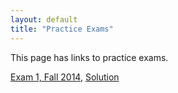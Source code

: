 ```yaml
---
layout: default
title: "Practice Exams"
---
```


This page has links to practice exams.

[Exam 1, Fall 2014](cs340-fall2014-exam01.pdf), [Solution](cs340-fall2014-exam01-solution.pdf)

